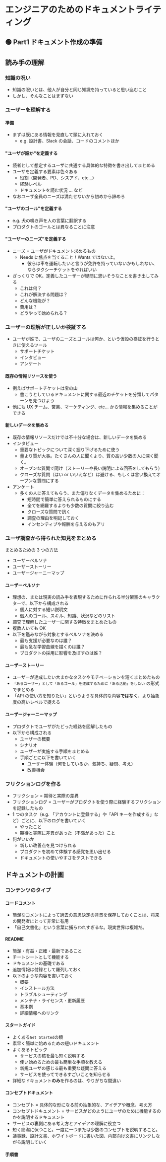 # エンジニアのためのドキュメントライティング

## 🟢 Part1 ドキュメント作成の準備

## 読み手の理解

### 知識の呪い

- 知識の呪いとは、他人が自分と同じ知識を持っていると思い込むこと
- しかし、そんなことはまずない

### ユーザーを理解する

#### 準備

- まずは既にある情報を見直して頭に入れておく
  - e.g. 設計書、Slack の会話、コードのコメントほか

#### "ユーザが誰か"を定義する

- 読者として想定するユーザに共通する具体的な特徴を書き出してまとめる
- ユーザを定義する要素は色々ある
  - 役割（開発者、PD、シスアド、etc...）
  - 経験レベル
  - ドキュメントを読む状況 ... など
- なおユーザ全員のニーズは満たせないから初めから諦めろ

#### "ユーザのゴール"を定義する

- e.g. 犬の鳴き声を人の言葉に翻訳する
- プロダクトのゴールとは異なることに注意

#### "ユーザーのニーズ"を定義する

- ニーズ = ユーザがドキュメント求めるもの
  - Needs に焦点を当てること！Wants ではないよ。
    - 彼らは車を運転したいと言うが免許を持っていないかもしれない、ならタクシーチケットをやればいい
- ざっくりで OK。定義したユーザーが疑問に思いそうなことを書き出してみる
  - これは何？
  - これが解決する問題は？
  - どんな機能が？
  - 費用は？
  - どうやって始められる？

### ユーザーの理解が正しいか検証する

- ユーザが誰で、ユーザのニーズとゴールは何か、という仮設の検証を行うときに使えるツール
  - サポートチケット
  - インタビュー
  - アンケート

#### 既存の情報リソースを使う

- 例えばサポートチケットは宝の山
  - 書こうとしているドキュメントに関する最近のチケットを分類してパターンを見つけよう
- 他にも UX チーム、営業、マーケティング、etc... から情報を集めることができる

#### 新しいデータを集める

- 既存の情報リソースだけでは不十分な場合は、新しいデータを集める
- インタビュー
  - 重要なトピックについて深く掘り下げるために使う
  - 量より質が大事。たくさんの人に聞くより、質の高い少数の人に深く聞く。
  - オープンな質問で聞け（ストーリーや長い説明による回答をしてもらう）
  - クローズな質問（はい or いいえなど）は避ける、もしくは言い換えてオープンな質問にする
- アンケート
  - 多くの人に答えてもらう、また偏りなくデータを集めるために：
    - 短時間で簡単に答えられるものにする
    - 全てを網羅するよりも少数の質問に絞り込む
    - クローズな質問で訊く
    - 調査の理由を明記しておく
    - インセンティブや報酬を与えるのもアリ

### ユーザ調査から得られた知見をまとめる

まとめるための 3 つの方法

- ユーザーペルソナ
- ユーザーストーリー
- ユーザージャーニーマップ

#### ユーザーペルソナ

- 理想の、または現実の読み手を表現するために作られる半分架空のキャラクターで、以下から構成される
  - 個人に対する短い説明文
  - 個人のゴール、スキル、知識、状況などのリスト
- 調査で理解したユーザーに関する特徴をまとめたもの
- 複数人いても OK
- 以下を鑑みながら対象とするペルソナを決める
  - 最も支援が必要なのは誰？
  - 最も急な学習曲線を描くのは誰？
  - プロダクトの採用に影響を及ぼすのは誰？

#### ユーザーストーリー

- ユーザーが達成したい大まかなタスクやモチベーションを短くまとめたもの
- `「あるユーザー」として「あるゴール」を達成するために「ある活動」をしたい` の形式でまとめる
- 「API の使い方を知りたい」というような具体的な内容**ではなく**、より抽象度の高いレベルで捉える

#### ユーザージャーニーマップ

- プロダクトでユーザがたどった経路を図解したもの
- 以下から構成される
  - ユーザーの概要
  - シナリオ
  - ユーザーが実施する手順をまとめる
  - 手順ごとに以下を書いていく
    - ユーザー体験（何をしているか、気持ち、疑問、考え）
    - 改善機会

### フリクションログを作る

- フリクション = 期待と実際の差異
- フリクションログ = ユーザーがプロダクトを使う際に経験するフリクションを記録したもの
- 1 つのタスク（e.g. 「アカウントに登録する」や「API キーを作成する」など）ごとに、以下のログを書いていく
  - やったこと
  - 期待と実際に差異があった（不満があった）こと
- 何がいいか
  - 新しい改善点を見つけられる
  - プロダクトを初めて体験する感覚を思い出せる
  - ドキュメントの使いやすさをテストできる

## ドキュメントの計画

### コンテンツのタイプ

#### コードコメント

- 簡潔なコメントによって過去の意思決定の背景を保存しておくことは、将来の開発者にとって非常に有用
- 「自己文書化」という言葉に捕らわれすぎるな。現実世界は複雑だ。

#### README

- 簡潔・有益・正確・最新であること
- チートシートとして機能する
- ドキュメントの基礎である
- 追加情報は付録として羅列しておく
- 以下のような内容を書いておく
  - 概要
  - インストール方法
  - トラブルシューティング
  - メンテナ・ライセンス・更新履歴
  - 基本例
  - 詳細情報へのリンク

#### スタートガイド

- よくある`Get Started`の類
- 素早く簡単に始めるための短いドキュメント
- よくあるトピック
  - サービスの核を最も短く説明する
  - 使い始めるための最も簡単な手順を教える
  - 新規ユーザの感じる最も重要な疑問に答える
  - サービスを使ってできるすごいことを知らせる
- 詳細なドキュメント**のみ**を作るのは、やりがちな間違い

#### コンセプトドキュメント

- コンセプト = 具体的な形になる前の抽象的な、アイデアや概念、考え方
- コンセプトドキュメント = サービスがどのようにユーザのために機能するのかを説明するドキュメント
- サービスの裏側にある考え方とアイデアの理解に役立つ
- 短く簡潔に保つこと。一度に一つまたは少数のコンセプトを説明すること。
- 議事録、設計文書、ホワイトボードに書いた図、内部向け文書にリンクしながら説明していく

#### 手順書
